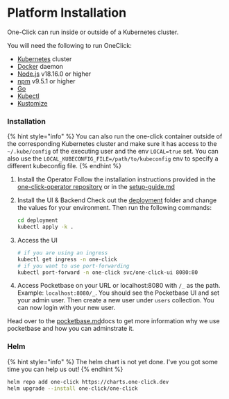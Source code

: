 # Platform Installation

One-Click can run inside or outside of a Kubernetes cluster.

You will need the following to run OneClick:

* [Kubernetes](https://kubernetes.io/) cluster
* [Docker](https://www.docker.com/) daemon
* [Node.js](https://nodejs.org/en/) v18.16.0 or higher
* [npm](https://www.npmjs.com/) v9.5.1 or higher
* [Go](https://golang.org/)
* [Kubectl](https://kubernetes.io/docs/tasks/tools/)
* [Kustomize](https://kubernetes.io/docs/tasks/manage-kubernetes-objects/kustomization/)

### Installation

{% hint style="info" %}
You can also run the one-click container outside of the corresponding Kubernetes cluster and make sure it has access to the `~/.kube/config` of the executing user and the env `LOCAL=true` set. You can also use the `LOCAL_KUBECONFIG_FILE=/path/to/kubeconfig` env to specify a different kubeconfig file.
{% endhint %}

1. Install the Operator Follow the installation instructions provided in the [one-click-operator repository](https://github.com/janlauber/one-click-operator) or in the [setup-guide.md](../operator-manual/setup-guide.md "mention")
2.  Install the UI & Backend Check out the [deployment](https://github.com/janlauber/one-click/tree/main/deployment) folder and change the values for your environment. Then run the following commands:

    ```sh
    cd deployment
    kubectl apply -k .
    ```
3.  Access the UI

    ```sh
    # if you are using an ingress
    kubectl get ingress -n one-click
    # if you want to use port-forwarding
    kubectl port-forward -n one-click svc/one-click-ui 8080:80
    ```
4. Access Pocketbase on your URL or localhost:8080 with `/_` as the path. Example: `localhost:8080/_`. You should see the Pocketbase UI and set your admin user. Then create a new user under `users` collection. You can now login with your new user.

Head over to the [pocketbase.md](../platform/pocketbase.md "mention")docs to get more information why we use pocketbase and how you can adminstrate it.

### Helm

{% hint style="info" %}
The helm chart is not yet done. I've you got some time you can help us out!
{% endhint %}

```bash
helm repo add one-click https://charts.one-click.dev
helm upgrade --install one-click/one-click
```
